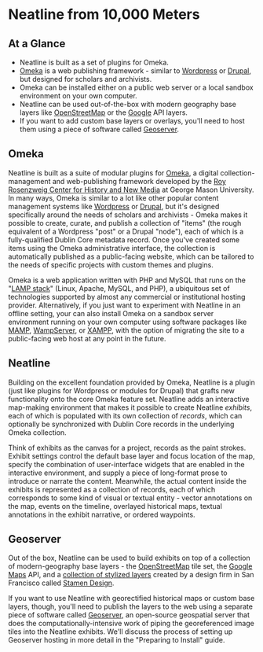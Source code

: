 # Neatline from 10,000 Meters

## At a Glance

  - Neatline is built as a set of plugins for Omeka.
  - [Omeka][omeka] is a web publishing framework - similar to [Wordpress][wordpress] or [Drupal][drupal], but designed for scholars and archivists.
  - Omeka can be installed either on a public web server or a local sandbox environment on your own computer.
  - Neatline can be used out-of-the-box with modern geography base layers like [OpenStreetMap][osm] or the [Google][google] API layers.
  - If you want to add custom base layers or overlays, you'll need to host them using a piece of software called [Geoserver][geoserver].

## Omeka

Neatline is built as a suite of modular plugins for [Omeka][omeka], a digital collection-management and web-publishing framework developed by the [Roy Rosenzweig Center for History and New Media][chnm] at George Mason University. In many ways, Omeka is similar to a lot like other popular content management systems like [Wordpress][wordpress] or [Drupal][drupal], but it's designed specifically around the needs of scholars and archivists - Omeka makes it possible to create, curate, and publish a collection of "items" (the rough equivalent of a Wordpress "post" or a Drupal "node"), each of which is a fully-qualified Dublin Core metadata record. Once you've created some items using the Omeka administrative interface, the collection is automatically published as a public-facing website, which can be tailored to the needs of specific projects with custom themes and plugins.

Omeka is a web application written with PHP and MySQL that runs on the "[LAMP stack][lamp]" (Linux, Apache, MySQL, and PHP), a ubiquitous set of technologies supported by almost any commercial or institutional hosting provider. Alternatively, if you just want to experiment with Neatline in an offline setting, your can also install Omeka on a sandbox server environment running on your own computer using software packages like [MAMP][mamp], [WampServer][wamp], or [XAMPP][xampp], with the option of migrating the site to a public-facing web host at any point in the future.

## Neatline

Building on the excellent foundation provided by Omeka, Neatline is a plugin (just like plugins for Wordpress or modules for Drupal) that grafts new functionality onto the core Omeka feature set. Neatline adds an interactive map-making environment that makes it possible to create Neatline _exhibits_, each of which is populated with its own collection of _records_, which can optionally be synchronized with Dublin Core records in the underlying Omeka collection.

Think of exhibits as the canvas for a project, records as the paint strokes. Exhibit settings control the default base layer and focus location of the map, specify the combination of user-interface widgets that are enabled in the interactive environment, and supply a piece of long-format prose to introduce or narrate the content. Meanwhile, the actual content inside the exhibits is represented as a collection of records, each of which corresponds to some kind of visual or textual entity - vector annotations on the map, events on the timeline, overlayed historical maps, textual annotations in the exhibit narrative, or ordered waypoints.

## Geoserver

Out of the box, Neatline can be used to build exhibits on top of a collection of modern-geography base layers - the [OpenStreetMap][osm] tile set, the [Google Maps][google] API, and a [collection of stylized layers][stamen-maps] created by a design firm in San Francisco called [Stamen Design][stamen].

If you want to use Neatline with georectified historical maps or custom base layers, though, you'll need to publish the layers to the web using a separate piece of software called [Geoserver][geoserver], an open-source geospatial server that does the computationally-intensive work of piping the georeferenced image tiles into the Neatline exhibits. We'll discuss the process of setting up Geoserver hosting in more detail in the "Preparing to Install" guide.


[omeka]: http://omeka.org/
[wordpress]: http://wordpress.org/
[drupal]: https://drupal.org/
[mamp]: http://www.mamp.info/en/index.html
[wamp]: http://www.wampserver.com/en/
[xampp]: http://www.apachefriends.org/en/xampp.html
[chnm]: http://chnm.gmu.edu/
[geoserver]: http://geoserver.org/
[osm]: http://www.openstreetmap.org/
[google]: https://developers.google.com/maps/
[stamen-maps]: http://maps.stamen.com/
[stamen]: http://stamen.com/
[lamp]: http://en.wikipedia.org/wiki/LAMP_(software_bundle)
